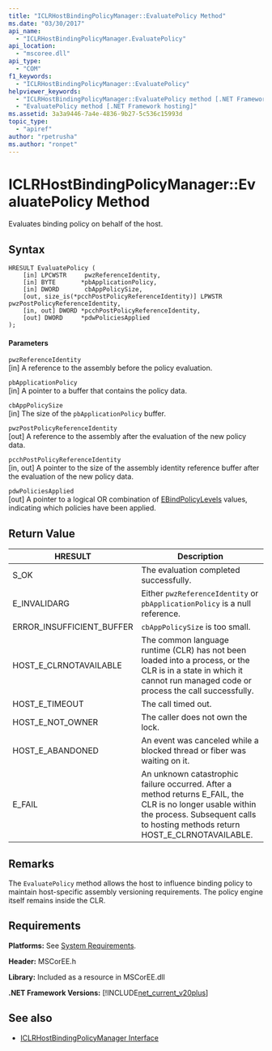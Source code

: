 ```yaml
---
title: "ICLRHostBindingPolicyManager::EvaluatePolicy Method"
ms.date: "03/30/2017"
api_name: 
  - "ICLRHostBindingPolicyManager.EvaluatePolicy"
api_location: 
  - "mscoree.dll"
api_type: 
  - "COM"
f1_keywords: 
  - "ICLRHostBindingPolicyManager::EvaluatePolicy"
helpviewer_keywords: 
  - "ICLRHostBindingPolicyManager::EvaluatePolicy method [.NET Framework hosting]"
  - "EvaluatePolicy method [.NET Framework hosting]"
ms.assetid: 3a3a9446-7a4e-4836-9b27-5c536c15993d
topic_type: 
  - "apiref"
author: "rpetrusha"
ms.author: "ronpet"
---
```

# ICLRHostBindingPolicyManager::EvaluatePolicy Method
Evaluates binding policy on behalf of the host.  
  
## Syntax  
  
```  
HRESULT EvaluatePolicy (  
    [in] LPCWSTR     pwzReferenceIdentity,  
    [in] BYTE       *pbApplicationPolicy,  
    [in] DWORD       cbAppPolicySize,  
    [out, size_is(*pcchPostPolicyReferenceIdentity)] LPWSTR pwzPostPolicyReferenceIdentity,  
    [in, out] DWORD *pcchPostPolicyReferenceIdentity,  
    [out] DWORD     *pdwPoliciesApplied  
);  
```  
  
#### Parameters  
 `pwzReferenceIdentity`  
 [in] A reference to the assembly before the policy evaluation.  
  
 `pbApplicationPolicy`  
 [in] A pointer to a buffer that contains the policy data.  
  
 `cbAppPolicySize`  
 [in] The size of the `pbApplicationPolicy` buffer.  
  
 `pwzPostPolicyReferenceIdentity`  
 [out] A reference to the assembly after the evaluation of the new policy data.  
  
 `pcchPostPolicyReferenceIdentity`  
 [in, out] A pointer to the size of the assembly identity reference buffer after the evaluation of the new policy data.  
  
 `pdwPoliciesApplied`  
 [out] A pointer to a logical OR combination of [EBindPolicyLevels](../../../../docs/framework/unmanaged-api/hosting/ebindpolicylevels-enumeration.md) values, indicating which policies have been applied.  
  
## Return Value  
  
|HRESULT|Description|  
|-------------|-----------------|  
|S_OK|The evaluation completed successfully.|  
|E_INVALIDARG|Either `pwzReferenceIdentity` or `pbApplicationPolicy` is a null reference.|  
|ERROR_INSUFFICIENT_BUFFER|`cbAppPolicySize` is too small.|  
|HOST_E_CLRNOTAVAILABLE|The common language runtime (CLR) has not been loaded into a process, or the CLR is in a state in which it cannot run managed code or process the call successfully.|  
|HOST_E_TIMEOUT|The call timed out.|  
|HOST_E_NOT_OWNER|The caller does not own the lock.|  
|HOST_E_ABANDONED|An event was canceled while a blocked thread or fiber was waiting on it.|  
|E_FAIL|An unknown catastrophic failure occurred. After a method returns E_FAIL, the CLR is no longer usable within the process. Subsequent calls to hosting methods return HOST_E_CLRNOTAVAILABLE.|  
  
## Remarks  
 The `EvaluatePolicy` method allows the host to influence binding policy to maintain host-specific assembly versioning requirements. The policy engine itself remains inside the CLR.  
  
## Requirements  
 **Platforms:** See [System Requirements](../../../../docs/framework/get-started/system-requirements.md).  
  
 **Header:** MSCorEE.h  
  
 **Library:** Included as a resource in MSCorEE.dll  
  
 **.NET Framework Versions:** [!INCLUDE[net_current_v20plus](../../../../includes/net-current-v20plus-md.md)]  
  
## See also
- [ICLRHostBindingPolicyManager Interface](../../../../docs/framework/unmanaged-api/hosting/iclrhostbindingpolicymanager-interface.md)
